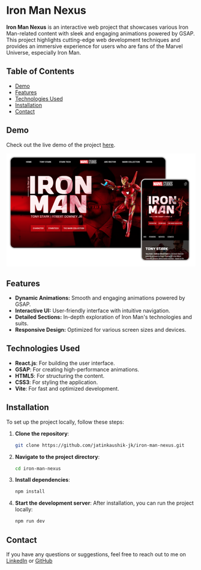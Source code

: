 # Iron Man Nexus

**Iron Man Nexus** is an interactive web project that showcases various Iron Man-related content with sleek and engaging animations powered by GSAP. This project highlights cutting-edge web development techniques and provides an immersive experience for users who are fans of the Marvel Universe, especially Iron Man.

## Table of Contents

- [Demo](#demo)
- [Features](#features)
- [Technologies Used](#technologies-used)
- [Installation](#installation)
- [Contact](#contact)

## Demo

Check out the live demo of the project [here](#).

![Preview](./public/assets/preview.png)

## Features

- **Dynamic Animations:** Smooth and engaging animations powered by GSAP.
- **Interactive UI:** User-friendly interface with intuitive navigation.
- **Detailed Sections:** In-depth exploration of Iron Man's technologies and suits.
- **Responsive Design:** Optimized for various screen sizes and devices.

## Technologies Used

- **React.js**: For building the user interface.
- **GSAP**: For creating high-performance animations.
- **HTML5**: For structuring the content.
- **CSS3**: For styling the application.
- **Vite**: For fast and optimized development.

## Installation

To set up the project locally, follow these steps:

1. **Clone the repository**:
   ```bash
   git clone https://github.com/jatinkaushik-jk/iron-man-nexus.git
   ```
2. **Navigate to the project directory**:
   ```bash
   cd iron-man-nexus
   ```
3. **Install dependencies**:
   ```bash
   npm install
   ```
4. **Start the development server**:
   After installation, you can run the project locally:

   ```bash
   npm run dev
   ```

## Contact

If you have any questions or suggestions, feel free to reach out to me on [LinkedIn](https://linkedin.com/in/jatinkaushik-jk) or [GitHub](https://github.com/jatinkaushik-jk)
